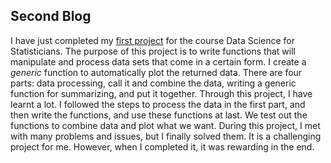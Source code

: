 ## Second Blog

I have just completed my [first project](https://github.com/shaoyucherish/shaoyu/blob/main/docs/Project1_ShaoyuWang.html) for the course Data Science for Statisticians. The purpose of this project is to write functions that will manipulate and process data sets that come in a certain form. I create a *generic* function to automatically plot the returned data. There are four parts: data processing, call it and combine the data, writing a generic function for summarizing, and put it together. Through this project, I have learnt a lot. I followed the steps to process the data in the first part, and then write the functions, and use these functions at last. We test out the functions to combine data and plot what we want. During this project, I met with many problems and issues, but I finally solved them. It is a challenging project for me. However, when I completed it, it was rewarding in the end.
